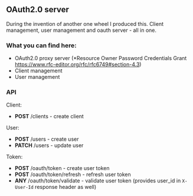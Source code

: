 ## OAuth2.0 server

During the invention of another one wheel I produced this. Client management, user management and oauth server - all in one.

### What you can find here:

* OAuth2.0 proxy server (*Resource Owner Password Credentials Grant https://www.rfc-editor.org/rfc/rfc6749#section-4.3)
* Client management
* User management

### API

Client:

* **POST** /clients - create client

User:

* **POST** /users - create user
* **PATCH** /users - update user

Token:

* **POST** /oauth/token - create user token
* **POST** /oauth/token/refresh - refresh user token
* **ANY** /oauth/token/validate - validate user token (provides user_id in `X-User-Id` response header as well)